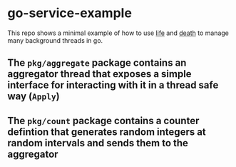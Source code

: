 # go-service-example
This repo shows a minimal example of how to use [life](https://github.com/vrecan/life) and [death](https://github.com/vrecan/death) to manage many background threads in go.

## The `pkg/aggregate` package contains an aggregator thread that exposes a simple interface for interacting with it in a thread safe way (`Apply`)

## The `pkg/count` package contains a counter defintion that generates random integers at random intervals and sends them to the aggregator
